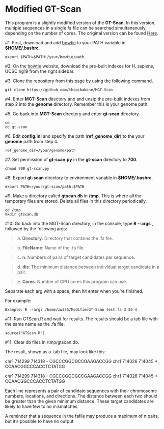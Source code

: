 Modified GT-Scan
==============



This program is a slightly modified version of the **GT-Scan**. In this version, multiple sequences in a single
fa file can be searched simultaneously, depending on the number of cores. The original version can be
found [Here](https://gt-scan.csiro.au/).

#1. First, download and add [bowtie](http://bowtie-bio.sourceforge.net/tutorial.shtml) to your PATH variable in  **$HOME/.bashrc**. 
```
export $PATH=$PATH:/your/bowtie/path
```

#2. On the [bowtie](http://bowtie-bio.sourceforge.net/tutorial.shtml) website, download the pre-built indexes for H. sapiens, UCSC hg19 from the right sidebar.


#3. Clone the repository from this page by using the following command. 
```
git clone https://github.com/thepikabone/MGT-Scan
```


#4. Enter **MGT-Scan** directory and and unzip the pre-built indexes from step 2 into the **genome** directory. Remember this is your genome path. 

#5. Go back into **MGT-Scan** directory and enter **gt-scan** directory.
```
cd ..
cd gt-scan
````

#6. Edit **config.ini** and specify the path (**ref_genome_dir**) to the your **genome** path from step 4.
```
ref_genome_dir=/your/genome/path
```

#7. Set permission of **gt-scan.py** in the **gt-scan** directory to **700**.
```
chmod 700 gt-scan.py
```

#8. Export **gt-scan** directory to environment variable in **$HOME/.bashrc**.
```
export PATH=/your/gt-scan/path:$PATH
```

#9. Make a directory called **gtscan.db** in **/tmp**. This is where all the temporary files are stored.
Delete all files in this directory periodically.
```
cd /tmp
mkdir gtscan.db
```

#10. Go back into the MGT-Scan directory, in the console, type **R --args** , followed by the following args:

>a. **Directory**: Directory that contains the .fa file. 

>b. **FileName**: Name of the .fa file.  

>c. **n**: Numbers of pairs of target candidates per sequence.  

>d. **dis**: The minimum distance between individual target candidate in a pair.

>e. **Cores**: Number of CPU cores this program can use.
  
Separate each arg with a space, then hit enter when you’re finished.

For example:
```
Example: R --args /home/zw355/ModifiedGT-Scan test.fa 3 80 4
```

#11. Run GTScan.R and wait for results. The results should be a tab file with the same name as
the .fa file.
```
source("GTScan.R")
```


#11. Clear db files in /tmp/gtscan.db.

The result, shown as a .tab file, may look like this:

chr1 714299 714318 - CGCCCGGCGCCGAAGACCGG chr1 714026 714045 + CCAACGGCCCACCTCTATGG

chr1 714299 714318 - CGCCCGGCGCCGAAGACCGG chr1 714026 714045 + CCAACGGCCCACCTCTATGG

Each line represents a pair of candidate sequences with their chromosome numbers, locations,
and directions. The distance between each two should be greater than the given minimum distance.
These target candidates are likely to have few to no mismatches. 

A reminder that a sequence in the fafile may produce a maximum of n pairs, but it’s possible to have no output.
